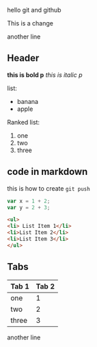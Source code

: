 hello git and github

This is a change

another line
## Header
**this is bold p**
_this is italic p_

list:
* banana
* apple

Ranked list:
1. one
1. two
1. three

## code in markdown
this is how to create `git push`

```js
var x = 1 + 2;
var y = 2 + 3;
```

```html
<ul>
<li> List Item 1</li>
<li>List Item 2</li>
<li>List Item 3</li>
</ul>
```

## Tabs
Tab 1 | Tab 2
--- | ---
one | 1
two | 2
three | 3

another line